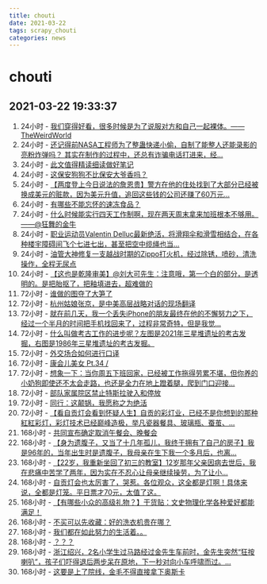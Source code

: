 ```yaml
---
title: chouti
date: 2021-03-22 
tags: scrapy_chouti
categories: news
---
```

# chouti
## 2021-03-22 19:33:37
1. 24小时 - [我们穿得好看，很多时候是为了说服对方和自己一起裸体。——TheWeirdWorld](https://dig.chouti.com//link/30466142)
1. 24小时 - [还记得前NASA工程师为了整蛊快递小偷，自制了能整人还能录影的亮粉炸弹吗？ 其实在制作的过程中，还总有诈骗电话打进来，经...](https://dig.chouti.com//link/30469131)
1. 24小时 - [此文值得精读细读做好笔记](https://dig.chouti.com//link/30468257)
1. 24小时 - [这保安狗狗不比保安大爷香吗？](https://dig.chouti.com//link/30468523)
1. 24小时 - [【两度登上今日说法的詹恩贵】警方在他的住处找到了大部分已经被换成美元的赃款，因为美元升值，追回这些钱的公司还赚了60万元...](https://dig.chouti.com//link/30466372)
1. 24小时 - [有哪些不能忘怀的速冻食品？](https://dig.chouti.com//link/30466641)
1. 24小时 - [什么时候能实行四天工作制啊，现在两天周末拿来加班根本不够用。——@狂舞的金牛](https://dig.chouti.com//link/30466817)
1. 24小时 - [职业运动员Valentin Delluc最新绝活，将滑翔伞和滑雪相结合，在各种楼宇障碍间飞个七进七出，甚至把空中缆绳也当...](https://dig.chouti.com//link/30466436)
1. 24小时 - [油管大神修复一支越战时期的Zippo打火机，经过除锈，喷砂，清洗操作，全程无尿点](https://dig.chouti.com//link/30468075)
1. 24小时 - [【这也是乾隆审美】@刘大可先生：注意哦，第一个白的部分，是透明的。是把胎抠了，把釉填进去，超难做的](https://dig.chouti.com//link/30470473)
1. 72小时 - [谁做的图夺了大笋了](https://dig.chouti.com//link/30459854)
1. 72小时 - [杭州姑娘张京，是中美高层战略对话的现场翻译](https://dig.chouti.com//link/30463878)
1. 72小时 - [就在前几天，我一个丢失iPhone的朋友最终在他的不懈努力之下，经过一个半月的时间把手机找回来了，过程非常奇特，但是我觉...](https://dig.chouti.com//link/30459370)
1. 72小时 - [什么叫做考古工作的进步呢？左图是2021年三星堆遗址的考古发掘，右图是1986年三星堆遗址的考古发掘。](https://dig.chouti.com//link/30462236)
1. 72小时 - [外交场合如何进行口译](https://dig.chouti.com//link/30458777)
1. 72小时 - [康会儿美女 Pt.34  /](https://dig.chouti.com//link/30462567)
1. 72小时 - [想象一下：当你周五下班回家，已经被工作拖得劳累不堪，但你养的小奶狗即使还不太会走路，也还是全力在地上蹬着腿，爬到门口迎接...](https://dig.chouti.com//link/30458005)
1. 72小时 - [部队家属院区禁止特斯拉驶入和停放](https://dig.chouti.com//link/30458371)
1. 72小时 - [同行：这颠锅，我愿称之为绝活](https://dig.chouti.com//link/30462745)
1. 72小时 - [【看自贡灯会看到怀疑人生】自贡的彩灯业，已经不是你想到的那种紅紅彩灯，彩灯技术已经巅峰造极，举凡瓷器餐具、玻璃瓶、蚕茧、...](https://dig.chouti.com//link/30462771)
1. 168小时 - [共同宣布确定取消午餐会、晚餐会](https://dig.chouti.com//link/30456270)
1. 168小时 - [【身为遗腹子，又当了十几年孤儿，我终于拥有了自己的房子】我是96年的，当年出生时是遗腹子，我母亲在生下我一个多月后，也离...](https://dig.chouti.com//link/30441364)
1. 168小时 - [【22岁，我重新坐回了初三的教室】12岁那年父亲因病去世后，我在悲痛中苦学了两年，因为实在不忍心让母亲继续操劳，为了让小...](https://dig.chouti.com//link/30439472)
1. 168小时 - [自贡灯会也太厉害了，哭惹。各位观众，这全都是灯啊！具体来说，全都是灯笼。平日票才70元，太值了这。](https://dig.chouti.com//link/30451460)
1. 168小时 - [【有哪些小众的高级礼物？】干货贴：文史物理化学各种爱好都能满足！](https://dig.chouti.com//link/30455807)
1. 168小时 - [不买可以先收藏：好的洗衣机贵在哪？](https://dig.chouti.com//link/30446564)
1. 168小时 - [我们都在如此努力的生活着。。](https://dig.chouti.com//link/30437365)
1. 168小时 - [？？？](https://dig.chouti.com//link/30442860)
1. 168小时 - [浙江绍兴，2名小学生过马路经过金先生车前时，金先生突然“狂按喇叭”，孩子们吓得退后两步呆在原地，下一秒对向小车呼啸而过。...](https://dig.chouti.com//link/30451151)
1. 168小时 - [这要是上了院线，金毛不得直接拿下奥斯卡](https://dig.chouti.com//link/30444136)
